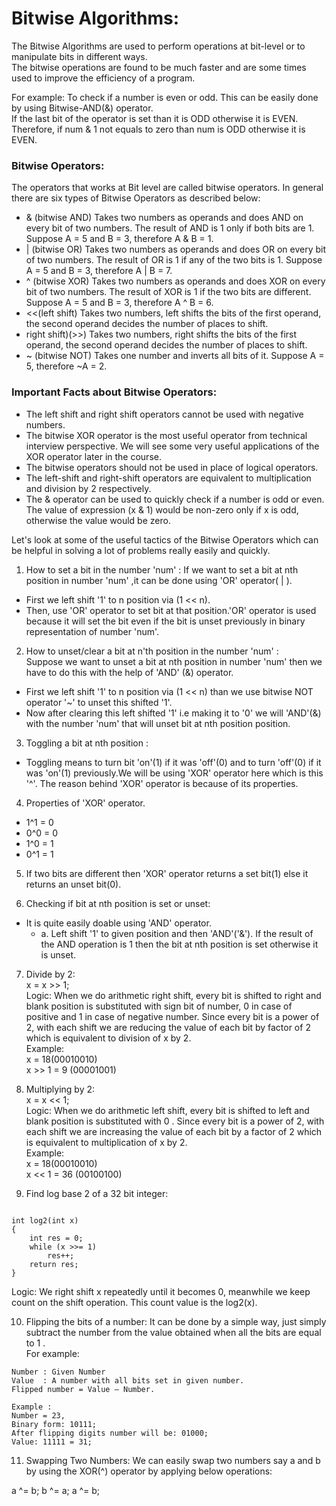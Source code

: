 # Bitwise Algorithms:  

The Bitwise Algorithms are used to perform operations at bit-level or to manipulate bits in different ways.  
The bitwise operations are found to be much faster and are some times used to improve the efficiency of a program.

For example: To check if a number is even or odd. This can be easily done by using Bitwise-AND(&) operator.  
If the last bit of the operator is set than it is ODD otherwise it is EVEN. Therefore, if num & 1 not equals to zero than 
num is ODD otherwise it is EVEN.

### Bitwise Operators:  
The operators that works at Bit level are called bitwise operators. In general there are six types of Bitwise Operators as 
described below:

+ & (bitwise AND) Takes two numbers as operands and does AND on every bit of two numbers. The result of AND is 1 only if both 
bits are 1. Suppose A = 5 and B = 3, therefore A & B = 1.  
+ | (bitwise OR) Takes two numbers as operands and does OR on every bit of two numbers. The result of OR is 1 if any of the two 
bits is 1. Suppose A = 5 and B = 3, therefore A | B = 7.  
+ ^ (bitwise XOR) Takes two numbers as operands and does XOR on every bit of two numbers. The result of XOR is 1 if the two bits 
are different. Suppose A = 5 and B = 3, therefore A ^ B = 6.  
+ <<(left shift) Takes two numbers, left shifts the bits of the first operand, the second operand decides the number of places 
to shift.  
+ right shift)(>>) Takes two numbers, right shifts the bits of the first operand, the second operand decides the number of places 
to shift.  
+ ~ (bitwise NOT) Takes one number and inverts all bits of it. Suppose A = 5, therefore ~A = 2.
  
  
### Important Facts about Bitwise Operators:  
+ The left shift and right shift operators cannot be used with negative numbers.  
+ The bitwise XOR operator is the most useful operator from technical interview perspective. We will see some very useful 
applications of the XOR operator later in the course.  
+ The bitwise operators should not be used in place of logical operators.  
+ The left-shift and right-shift operators are equivalent to multiplication and division by 2 respectively.  
+ The & operator can be used to quickly check if a number is odd or even. The value of expression (x & 1) would be non-zero only 
if x is odd, otherwise the value would be zero.  

Let's look at some of the useful tactics of the Bitwise Operators which can be helpful in solving a lot of problems really easily and quickly.

1. How to set a bit in the number 'num' : If we want to set a bit at nth position in number 'num' ,it can be done using 'OR' operator( | ).  
+ First we left shift '1' to n position via (1 << n).  
+ Then, use 'OR' operator to set bit at that position.'OR' operator is used because it will set the bit even if the bit is unset previously in binary representation of number 'num'.

2. How to unset/clear a bit at n'th position in the number 'num' :  
Suppose we want to unset a bit at nth position in number 'num' then we have to do this with the help of 'AND' (&) operator.    
+ First we left shift '1' to n position via (1 << n) than we use bitwise NOT operator '~' to unset this shifted '1'.    
+ Now after clearing this left shifted '1' i.e making it to '0' we will 'AND'(&) with the number 'num' that will unset bit at nth position position.  
  
3. Toggling a bit at nth position :  
+ Toggling means to turn bit 'on'(1) if it was 'off'(0) and to turn 'off'(0) if it was 'on'(1) previously.We will be using 'XOR' operator here which is this '^'. The reason behind 'XOR' operator is because of its properties.  
        
4. Properties of 'XOR' operator.  
+ 1^1 = 0  
+ 0^0 = 0  
+ 1^0 = 1  
+ 0^1 = 1
        
5. If two bits are different then 'XOR' operator returns a set bit(1) else it returns an unset bit(0).  

6. Checking if bit at nth position is set or unset:
+ It is quite easily doable using 'AND' operator.  
  - a. Left shift '1' to given position and then 'AND'('&').
    If the result of the AND operation is 1 then the bit at nth position is set otherwise it is unset.  
    
7. Divide by 2:  
  x = x >> 1;  
  Logic: When we do arithmetic right shift, every bit is shifted to right and blank position is substituted with sign bit of number, 0 in case of positive and 1 in case of negative number. Since every bit is a power of 2, with each shift we are reducing the value of each bit by factor of 2 which is equivalent to division of x by 2.  
  Example:  
  x = 18(00010010)  
  x >> 1 = 9 (00001001)
  
8. Multiplying by 2:  
x = x << 1;  
Logic: When we do arithmetic left shift, every bit is shifted to left and blank position is substituted with 0 . Since every bit is a power of 2, with each shift we are increasing the value of each bit by a factor of 2 which is equivalent to multiplication of x by 2.  
Example:  
x = 18(00010010)   
x << 1 = 36 (00100100)  

9. Find log base 2 of a 32 bit integer:  
```

int log2(int x) 
{ 
    int res = 0; 
    while (x >>= 1) 
        res++; 
    return res; 
} 
```
Logic: We right shift x repeatedly until it becomes 0, meanwhile we keep count on the shift operation. This count value is the log2(x).  

10. Flipping the bits of a number: It can be done by a simple way, just simply subtract the number from the value obtained when all the bits are equal to 1 .  
For example:  
```
Number : Given Number
Value  : A number with all bits set in given number.
Flipped number = Value – Number.

Example : 
Number = 23,
Binary form: 10111;
After flipping digits number will be: 01000;
Value: 11111 = 31;
```  
  
11. Swapping Two Numbers: We can easily swap two numbers say a and b by using the XOR(^) operator by applying below operations:

a ^= b;
b ^= a; 
a ^= b;
